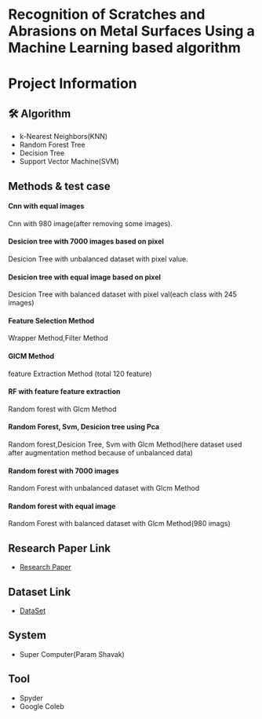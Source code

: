 # Recognition of Scratches and Abrasions on Metal Surfaces Using a Machine Learning based algorithm

# Project Information

## 🛠 Algorithm

- k-Nearest Neighbors(KNN)
- Random Forest Tree
- Decision Tree
- Support Vector Machine(SVM)


## Methods & test case

#### Cnn with equal images
Cnn with 980 image(after removing some images).

#### Desicion tree with 7000 images based on pixel
Desicion Tree with unbalanced dataset with pixel value.

#### Desicion tree with equal image based on pixel
Desicion Tree with balanced dataset with pixel val(each class with 245 images)

#### Feature Selection Method
 Wrapper Method,Filter Method

#### GlCM Method 
feature Extraction Method (total 120 feature)

#### RF with feature feature extraction
Random forest with Glcm Method

#### Random Forest, Svm, Desicion tree using Pca
Random forest,Desicion Tree, Svm with Glcm Method(here dataset used after augmentation method because of unbalanced data)

#### Random forest with 7000 images
Random Forest with unbalanced dataset with Glcm Method

#### Random forest with equal image
Random Forest with balanced dataset with Glcm Method(980 imags)

## Research Paper Link

- [Research Paper](https://www.kaggle.com/c/severstal-steel-defect-detection/overview)


## Dataset Link

- [DataSet](https://www.kaggle.com/c/severstal-steel-defect-detection/overview)


## System 

- Super Computer(Param Shavak)
## Tool
- Spyder
- Google Coleb


